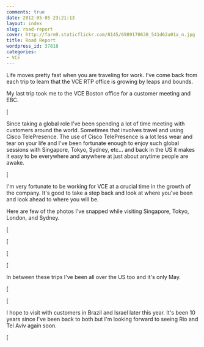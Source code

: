 ```yaml
---
comments: true
date: 2012-05-05 23:21:13
layout: index
slug: road-report
cover: http://farm9.staticflickr.com/8145/6989170638_541d62a01a_n.jpg
title: Road Report
wordpress_id: 37818
categories:
- VCE
---
```


Life moves pretty fast when you are traveling for work. I've come back from each trip to learn that the VCE RTP office is growing by leaps and bounds.

My last trip took me to the VCE Boston office for a customer meeting and EBC.

[

Since taking a global role I've been spending a lot of time meeting with customers around the world. Sometimes that involves travel and using Cisco TelePresence. The use of Cisco TelePresence is a lot less wear and tear on your life and I've been fortunate enough to enjoy such global sessions with Singapore, Tokyo, Sydney, etc… and back in the US it makes it easy to be everywhere and anywhere at just about anytime people are awake.

[

I'm very fortunate to be working for VCE at a crucial time in the growth of the company. It's good to take a step back and look at where you've been and look ahead to where you will be.

Here are few of the photos I've snapped while visiting Singapore, Tokyo, London, and Sydney.

[



[



[



[

In between these trips I've been all over the US too and it's only May. 

[



[




I hope to visit with customers in Brazil and Israel later this year. It's been 10 years since I've been back to both but I'm looking forward to seeing Rio and Tel Aviv again soon.

[
